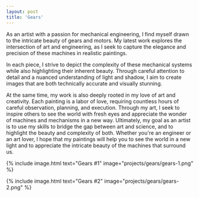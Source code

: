 ```yaml
---
layout: post
title: 'Gears'
---
```


As an artist with a passion for mechanical engineering, I find myself drawn to the intricate beauty of gears and motors. My latest work explores the intersection of art and engineering, as I seek to capture the elegance and precision of these machines in realistic paintings.

In each piece, I strive to depict the complexity of these mechanical systems while also highlighting their inherent beauty. Through careful attention to detail and a nuanced understanding of light and shadow, I aim to create images that are both technically accurate and visually stunning.

At the same time, my work is also deeply rooted in my love of art and creativity. Each painting is a labor of love, requiring countless hours of careful observation, planning, and execution. Through my art, I seek to inspire others to see the world with fresh eyes and appreciate the wonder of machines and mechanisms in a new way.
Ultimately, my goal as an artist is to use my skills to bridge the gap between art and science, and to highlight the beauty and complexity of both. Whether you're an engineer or an art lover, I hope that my paintings will help you to see the world in a new light and to appreciate the intricate beauty of the machines that surround us.

{% include image.html text="Gears #1" image="projects/gears/gears-1.png" %}

{% include image.html text="Gears #2" image="projects/gears/gears-2.png" %}

